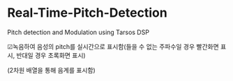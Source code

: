 # Real-Time-Pitch-Detection
Pitch detection and Modulation using Tarsos DSP



☑녹음하여 음성의 pitch를 실시간으로 표시함(들을 수 없는 주파수일 경우 빨간화면 표시, 반대일 경우 초록화면 표시)


(2차원 배열을 통해 음계를 표시함)
